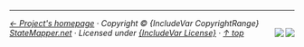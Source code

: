 
-----

*[&larr; Project's homepage](https://github.com/StateMapper/StateMapper#top) · Copyright &copy; {IncludeVar CopyrightRange} [StateMapper.net](https://statemapper.net) · Licensed under [{IncludeVar License}](../../LICENSE) · [&uarr; top](#top)* <img src="[![Bitbucket issues](https://img.shields.io/bitbucket/issues/atlassian/python-bitbucket.svg?style=social" align="right" /> <a href="https://statemapper.net" target="_blank"><img src="http://hits.dwyl.com/StateMapper/StateMapper.svg?style=flat-square" align="right" /></a>
